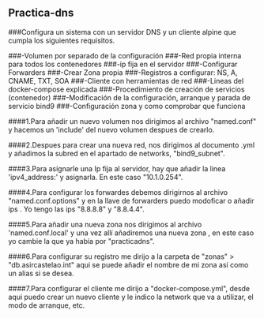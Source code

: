 ## Practica-dns

###Configura un sistema con un servidor DNS y un cliente alpine que cumpla los siguientes requisitos.

###-Volumen por separado de la configuración
###-Red propia interna para todos los contenedores
###-ip fija en el servidor
###-Configurar Forwarders
###-Crear Zona propia
###-Registros a configurar: NS, A, CNAME, TXT, SOA
###-Cliente con herramientas de red
###-Lineas del docker-compose explicada
###-Procedimiento de creación de servicios (contenedor)
###-Modificación de la configuración, arranque y parada de servicio bind9
###-Configuración zona y como comprobar que funciona


####1.Para añadir un nuevo volumen nos dirigimos al archivo "named.conf" y hacemos un 'include' del nuevo volumen despues de crearlo.

####2.Despues para crear una nueva red, nos dirigimos al documento .yml y añadimos la subred en el apartado de networks,  "bind9_subnet".

####3.Para asignarle una Ip fija al servidor, hay que añadir la linea 'ipv4_address:' y asignarla. En este caso "10.1.0.254".

####4.Para configurar los forwardes debemos dirigirnos al archivo "named.conf.options" y  en la llave de forwarders puedo modoficar o añadir ips . 
Yo tengo las ips "8.8.8.8" y "8.8.4.4".

####5.Para añadir una nueva zona nos dirigimos al archivo 'named.conf.local' y una vez allí añadiremos una nueva zona , en este caso yo cambie la que ya había por 
"practicadns".

####6.Para configurar su registro me dirijo a la carpeta de "zonas" > "db.asircastelao.int" aqui se puede añadir el nombre de mi zona así como un alias si se desea.

####7.Para configurar el cliente me dirijo a "docker-compose.yml", desde aqui puedo crear un nuevo cliente y le indico la network que va a utilizar,
el modo de arranque, etc.

